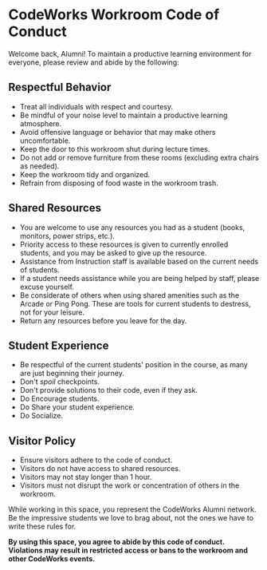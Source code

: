 # CodeWorks Workroom Code of Conduct

Welcome back, Alumni! To maintain a productive learning environment for everyone, please review and abide by the following:

## Respectful Behavior

- Treat all individuals with respect and courtesy.
- Be mindful of your noise level to maintain a productive learning atmosphere.
- Avoid offensive language or behavior that may make others uncomfortable.
- Keep the door to this workroom shut during lecture times.
- Do not add or remove furniture from these rooms (excluding extra chairs as needed).
- Keep the workroom tidy and organized.
- Refrain from disposing of food waste in the workroom trash.

## Shared Resources

- You are welcome to use any resources you had as a student (books, monitors, power strips, etc.).
- Priority access to these resources is given to currently enrolled students, and you may be asked to give up the resource.
- Assistance from Instruction staff is available based on the current needs of students.
- If a student needs assistance while you are being helped by staff, please excuse yourself.
- Be considerate of others when using shared amenities such as the Arcade or Ping Pong. These are tools for current students to destress, not for your leisure.
- Return any resources before you leave for the day.

## Student Experience

- Be respectful of the current students' position in the course, as many are just beginning their journey.
- Don't *spoil* checkpoints.
- Don't provide solutions to their code, even if they ask.
- Do Encourage students.
- Do Share your student experience.
- Do Socialize.

## Visitor Policy

- Ensure visitors adhere to the code of conduct.
- Visitors do not have access to shared resources.
- Visitors may not stay longer than 1 hour.
- Visitors must not disrupt the work or concentration of others in the workroom.

While working in this space, you represent the CodeWorks Alumni network. Be the impressive students we love to brag about, not the ones we have to write these rules for.

**By using this space, you agree to abide by this code of conduct. Violations may result in restricted access or bans to the workroom and other CodeWorks events.**
